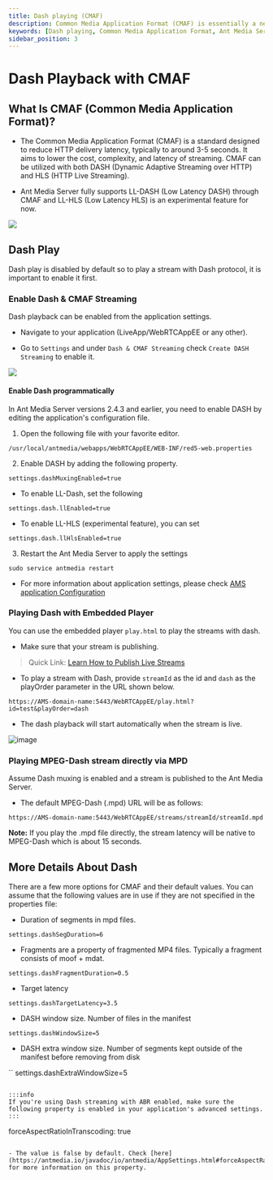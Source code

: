 ```yaml
---
title: Dash playing (CMAF) 
description: Common Media Application Format (CMAF) is essentially a new format to reduce HTTP delivery latency as it aims to reduce the cost, complexity, and latency of streaming.
keywords: [Dash playing, Common Media Application Format, Ant Media Server Documentation, Ant Media Server Tutorials]
sidebar_position: 3
---
```


# Dash Playback with CMAF

## What Is CMAF (Common Media Application Format)?

- The Common Media Application Format (CMAF) is a standard designed to reduce HTTP delivery latency, typically to around 3-5 seconds. It aims to lower the cost, complexity, and latency of streaming. CMAF can be utilized with both DASH (Dynamic Adaptive Streaming over HTTP) and HLS (HTTP Live Streaming).

- Ant Media Server fully supports LL-DASH (Low Latency DASH) through CMAF and LL-HLS (Low Latency HLS) is an experimental feature for now.

![](@site/static/img/126611-CMAF-Fig1-ORG.jpg)

## Dash Play

Dash play is disabled by default so to play a stream with Dash protocol, it is important to enable it first.

### Enable Dash & CMAF Streaming

Dash playback can be enabled from the application settings.

- Navigate to your application (LiveApp/WebRTCAppEE or any other).

- Go to `Settings` and under `Dash & CMAF Streaming` check `Create DASH Streaming` to enable it.

![](@site/static/img/playing-live-streams/dash-playing/dash-enabled.png)

#### Enable Dash programmatically

In Ant Media Server versions 2.4.3 and earlier, you need to enable DASH by editing the application's configuration file.

1. Open the following file with your favorite editor.

```
/usr/local/antmedia/webapps/WebRTCAppEE/WEB-INF/red5-web.properties
```

2. Enable DASH by adding the following property.

```
settings.dashMuxingEnabled=true
```

- To enable LL-Dash, set the following

```
settings.dash.llEnabled=true
```

- To enable LL-HLS (experimental feature), you can set

```
settings.dash.llHlsEnabled=true
```

3. Restart the Ant Media Server to apply the settings

```
sudo service antmedia restart
```

- For more information about application settings, please check [AMS application Configuration](https://antmedia.io/docs/guides/configuration-and-testing/ams-application-configuration/)

### Playing Dash with Embedded Player

You can use the embedded player `play.html` to play the streams with dash.

- Make sure that your stream is publishing.

> Quick Link: [Learn How to Publish Live Streams](/docs/category/publish-live-stream/)

- To play a stream with Dash, provide ```streamId``` as the id and ```dash``` as the playOrder parameter in the URL shown below.

```https://AMS-domain-name:5443/WebRTCAppEE/play.html?id=test&playOrder=dash```

- The dash playback will start automatically when the stream is live.

![image](https://github.com/ant-media/ant-media-documentation/assets/86982446/a6ec69fe-c71e-4bd8-82c5-2b1676458751)

### Playing MPEG-Dash stream directly via MPD

Assume Dash muxing is enabled and a stream is published to the Ant Media Server.

- The default MPEG-Dash (.mpd) URL will be as follows:

```
https://AMS-domain-name:5443/WebRTCAppEE/streams/streamId/streamId.mpd
```
**Note:** If you play the .mpd file directly, the stream latency will be native to MPEG-Dash which is about 15 seconds.

## More Details About Dash

There are a few more options for CMAF and their default values. You can assume that the following values are in use if they are not specified in the properties file:

- Duration of segments in mpd files.

```
settings.dashSegDuration=6
```

- Fragments are a property of fragmented MP4 files. Typically a fragment consists of moof + mdat.

```
settings.dashFragmentDuration=0.5
```

- Target latency

```
settings.dashTargetLatency=3.5
```    

- DASH window size. Number of files in the manifest

```
settings.dashWindowSize=5
```
    
- DASH extra window size. Number of segments kept outside of the manifest before removing from disk

``
settings.dashExtraWindowSize=5
```    

:::info
If you're using Dash streaming with ABR enabled, make sure the following property is enabled in your application's advanced settings.
:::

```
forceAspectRatioInTranscoding: true
```

- The value is false by default. Check [here](https://antmedia.io/javadoc/io/antmedia/AppSettings.html#forceAspectRatioInTranscoding) for more information on this property.

